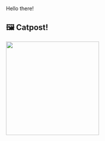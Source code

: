 Hello there!



## 🖼️ Catpost!

<sub>
    <img src="https://cdn2.thecatapi.com/images/arb.jpg" height="256">
</sub>


